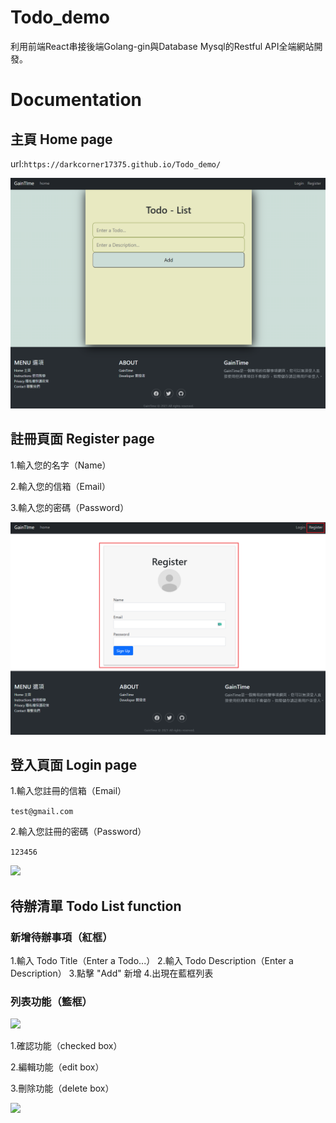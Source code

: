 # Todo_demo
利用前端React串接後端Golang-gin與Database Mysql的Restful API全端網站開發。

# Documentation
## 主頁 Home page
url:```https://darkcorner17375.github.io/Todo_demo/```

<img src="./result/home.png" />

## 註冊頁面 Register page
1.輸入您的名字（Name）

2.輸入您的信箱（Email）

3.輸入您的密碼（Password）

<img src="./result/register.png" />

## 登入頁面 Login page
1.輸入您註冊的信箱（Email）

```test@gmail.com```

2.輸入您註冊的密碼（Password）

```123456```

<img src="./result/login.png" />

## 待辦清單 Todo List function
### 新增待辦事項（紅框）
1.輸入 Todo Title（Enter a Todo...）
2.輸入 Todo Description（Enter a Description）
3.點擊 "Add" 新增
4.出現在藍框列表

### 列表功能（籃框）
<img src="./result/list-function.png" />

1.確認功能（checked box）

2.編輯功能（edit box）

3.刪除功能（delete box）



<img src="./result/todo.png" />